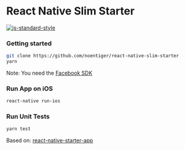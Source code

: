 # React Native Slim Starter
 [![js-standard-style](https://img.shields.io/badge/code%20style-standard-brightgreen.svg)](http://standardjs.com/)

### Getting started
```bash
git clone https://github.com/noentiger/react-native-slim-starter
yarn
```

Note: You need the [Facebook SDK](https://developers.facebook.com/docs/ios/getting-started/#download)

### Run App on iOS
```bash
react-native run-ios
```

### Run Unit Tests
```bash
yarn test
```

Based on: [react-native-starter-app](https://github.com/mcnamee/react-native-starter-app)
